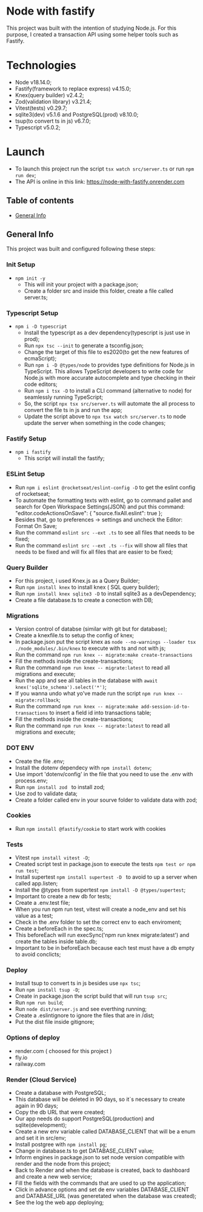 # Node with fastify

This project was built with the intention of studying Node.js. For this purpose, I created a transaction API using some helper tools such as Fastify. 

# Technologies
- Node v18.14.0;
- Fastify(framework to replace express) v4.15.0;
- Knex(query builder) v2.4.2;
- Zod(validation library) v3.21.4;
- Vitest(tests) v0.29.7;
- sqlite3(dev) v5.1.6 and PostgreSQL(prod) v8.10.0;
- tsup(to convert ts in js) v6.7.0;
- Typescript v5.0.2;

# Launch
- To launch this project run the script `tsx watch src/server.ts` or run `npm run dev`;
- The API is online in this link: https://node-with-fastify.onrender.com

## Table of contents
* [General Info](#general-info)

## General Info

This project was built and configured following these steps:

### Init Setup 

- `npm init -y`
    - This will init your project with a package.json;
    - Create a folder src and inside this folder, create a file called server.ts;

### Typescript Setup

- `npm i -D typescript`
    - Install the typescript as a dev dependency(typescript is just use in prod);
    - Run `npx tsc --init` to generate a tsconfig.json;
    - Change the target of this file to es2020(to get the new features of ecmaScript);
    - Run `npm i -D @types/node` to provides type definitions for Node.js in TypeScript. This allows TypeScript developers to write code for Node.js with more accurate autocomplete and type checking in their code editors;
    - Run `npm i tsx -D` to install a CLI command (alternative to node) for seamlessly running TypeScript;
    - So, the script `npx tsx src/server.ts` will automate the all process to convert the file ts in js and run the app;
    - Update the script above to `npx tsx watch src/server.ts` to node update the server when something in the code changes;
### Fastify Setup

- `npm i fastify`
    - This script will install the fastify;

### ESLint Setup

- Run `npm i eslint @rocketseat/eslint-config -D` to get the eslint config of rocketseat;
- To automate the formatting texts with eslint, go to command pallet and search for Open Workspace Settings(JSON)
and put this command: 
    "editor.codeActionsOnSave": {
        "source.fixAll.eslint": true
    };
- Besides that, go to preferences -> settings and uncheck the Editor: Format On Save;
- Run the command `eslint src --ext .ts` to see all files that needs to be fixed;
- Run the command `eslint src --ext .ts --fix` will show all files that needs to be fixed and will fix all files that are easier to be fixed;

### Query Builder

- For this project, i used Knex.js as a Query Builder;
- Run `npm install knex` to install knex ( SQL query builder);
- Run `npm install knex sqlite3 -D` to install sqlite3 as a devDependency;
- Create a file database.ts to create a conection with DB;

### Migrations

- Version control of databse (similar with git but for database);
- Create a knexfile.ts to setup the config of knex;
- In package.json put the script knex as `node --no-warnings --loader tsx ./node_modules/.bin/knex` to execute with ts and not with js;
- Run the command `npm run knex -- migrate:make create-transactions`
- Fill the methods inside the create-transactions;
- Run the command `npm run knex -- migrate:latest` to read all migrations and execute;
- Run the app and see all tables in the database with `await knex('sqlite_schema').select('*')`;
- If you wanna undo what yo've made run the script `npm run knex -- migrate:rollback`;
- Run the command `npm run knex -- migrate:make add-session-id-to-transactions` to insert a field id into transactions table;
- Fill the methods inside the create-transactions;
- Run the command `npm run knex -- migrate:latest` to read all migrations and execute;

### DOT ENV

- Create the file .env;
- Install the dotenv dependecy with `npm install dotenv`;
- Use import 'dotenv/config' in the file that you need to use the .env with process.env;
- Run `npm install zod ` to install zod;
- Use zod to validate data;
- Create a folder called env in your sourve folder to validate data with zod;

### Cookies

- Run `npm install @fastify/cookie` to start work with cookies

### Tests

- Vitest `npm install vitest -D`;
- Created script test in package.json to execute the tests `npm test or npm run test`;
- Install supertest `npm install supertest -D ` to avoid to up a server when called app.listen;
- Install the @types from supertest `npm install -D @types/supertest`;
- Important to create a new db for tests;
- Create a .env.test file;
- When you run npm run test, vitest will create a node_env and set his value as a test;
- Check in the .env folder to set the correct env to each enviroment;
- Create a beforeEach in the spec.ts;
- This beforeEach will run execSync('npm run knex migrate:latest') and create the tables inside table.db;
- Important to be in beforeEach because each test must have a db empty to avoid conclicts;

### Deploy

- Install tsup to convert ts in js besides use `npx tsc`;
- Run `npm install tsup -D`;
- Create in package.json the script build that will run `tsup src`;
- Run `npm run build`;
- Run `node dist/server.js` and see everthing running;
- Create a .eslintignore to ignore the files that are in /dist;
- Put the dist file inside gitignore;

### Options of deploy

- render.com ( choosed for this project )
- fly.io
- railway.com

### Render (Cloud Service)

- Create a database with PostgreSQL; 
- This database will be deleted in 90 days, so it`s necessary to create again in 90 days;
- Copy the db URL that were created;
- Our app needs do support PostgreSQL(production) and sqlite(development);
- Create a new env variable called DATABASE_CLIENT that will be a enum and set it in src/env;
- Install postgree with `npm install pg`;
- Change in database.ts to get DATABASE_CLIENT value; 
- Inform engines in package.json to set node version compatible with render and the node from this project;
- Back to Render and when the database is created, back to dashboard and create a new web service;
- Fill the fields with the commands that are used to up the application;
- Click in advance options and set de env variables DATABASE_CLIENT and DATABASE_URL (was generetated when the database was created);
- See the log the web app deploying;